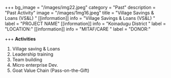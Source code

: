 +++
bg_image = "/images/img22.jpeg"
category = "Past"
description = "Past Activity"
image = "/images/1mg16.jpeg"
title = "Village Savings &  Loans (VS&L) "
[[information]]
info = "Village Savings &  Loans (VS&L) "
label = "PROJECT NAME"
[[information]]
info = "Koinadugu District "
label = "LOCATION:"
[[information]]
info = "MITAF/CARE "
label = "DONOR:"

+++
**Activities**

1. Village saving & Loans
2.  Leadership training
3. Team building
4. Micro enterprise Dev.
5.  Goat Value Chain (Pass-on-the-Gift)